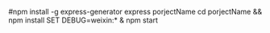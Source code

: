 #npm install -g express-generator
express porjectName
cd porjectName && npm install
SET DEBUG=weixin:* & npm start
